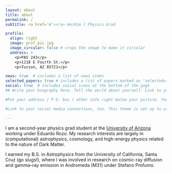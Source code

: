 ```yaml
---
layout: about
title: about
permalink: /
subtitle: <a href='#'></a> He/Him | Physics Grad

profile:
  align: right
  image: prof_pic.jpg
  image_circular: false # crops the image to make it circular
  address: >
    <p>PAS 243</p>
    <p>1118 E Fourth St.</p>
    <p>Tucson, AZ 85721</p>

news: true  # includes a list of news items
selected_papers: true # includes a list of papers marked as "selected={true}"
social: true  # includes social icons at the bottom of the page
## Write your biography here. Tell the world about yourself. Link to your favorite [subreddit](http://reddit.com). You can put a picture in, too. The code is already in, just name your picture `prof_pic.jpg` and put it in the `img/` folder.

#Put your address / P.O. box / other info right below your picture. You can also disable any these elements by editing `profile` property of the YAML header of your `_pages/about.md`. Edit `_bibliography/papers.bib` and Jekyll will render your [publications page](/al-folio/publications/) automatically.

#Link to your social media connections, too. This theme is set up to use [Font Awesome icons](http://fortawesome.github.io/Font-Awesome/) and [Academicons](https://jpswalsh.github.io/academicons/), like the ones below. Add your Facebook, Twitter, LinkedIn, Google Scholar, or just disable all of them.

---
```


I am a second-year physics grad student at the [University of Arizona](https://w3.physics.arizona.edu/research/astrophysics-and-cosmology) working under Eduardo Rozo. My research interests are largely in (computational) astrophysics, cosmology, and high-energy physics related to the nature of Dark Matter.

I earned my B.S. in Astrophysics from the University of California, Santa Cruz (go slugs!), where I was involved in research on cosmic-ray diffusion and gamma-ray emission in Andromeda (M31) under Stefano Profumo.

